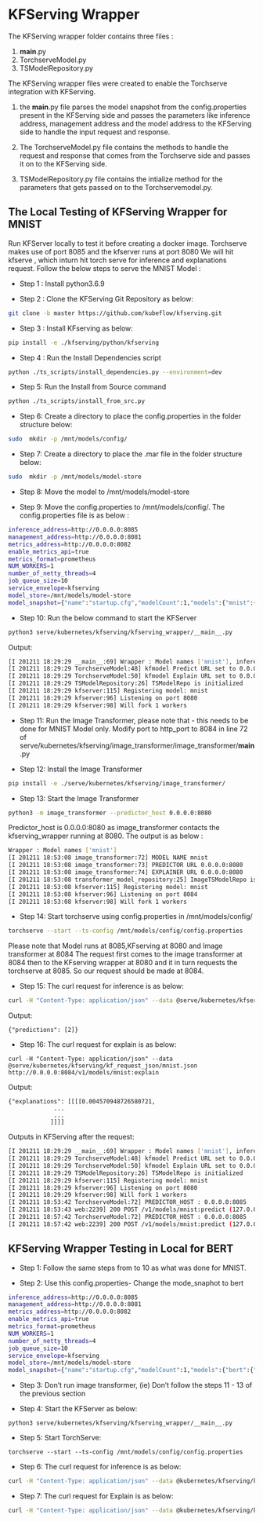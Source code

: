 # KFServing Wrapper

The KFServing wrapper folder contains three files :

1) __main__.py
2) TorchserveModel.py
3) TSModelRepository.py

The KFServing wrapper files were created to enable the Torchserve integration with KFServing. 

1) the __main__.py file parses the model snapshot from the config.properties present in the KFServing side and passes the parameters like inference address, management address and the model address to the KFServing side to handle the input request and response. 


2) The TorchserveModel.py file contains the methods to handle the request and response that comes from the Torchserve side and passes it on to the KFServing side.

3) TSModelRepository.py file contains the intialize method for the parameters that gets passed on to the Torchservemodel.py. 

## The Local Testing of KFServing Wrapper for MNIST

Run KFServer locally to test it before creating a docker image. 
Torchserve makes use of port 8085 and the kfserver runs at port 8080
We will hit kfserve , which inturn hit torch serve for inference and explanations request. 
Follow the below steps to serve the MNIST Model :

* Step 1 : Install python3.6.9

* Step 2 : Clone the KFServing Git Repository as below:
```bash
git clone -b master https://github.com/kubeflow/kfserving.git
```

* Step 3 : Install KFserving as below:
```bash
pip install -e ./kfserving/python/kfserving
```

* Step 4 :  Run the Install Dependencies script 
```bash
python ./ts_scripts/install_dependencies.py --environment=dev
```

* Step 5: Run the Install from Source command
```bash
python ./ts_scripts/install_from_src.py
```

* Step 6: Create a directory to place the config.properties in the folder structure below:
```bash
sudo  mkdir -p /mnt/models/config/
```

* Step 7:  Create a directory to place the .mar file in the folder structure below:
```bash
sudo  mkdir -p /mnt/models/model-store
```

* Step 8: Move the model to /mnt/models/model-store

* Step 9: Move the config.properties to /mnt/models/config/.
The config.properties file is as below :
```bash
inference_address=http://0.0.0.0:8085
management_address=http://0.0.0.0:8081
metrics_address=http://0.0.0.0:8082
enable_metrics_api=true
metrics_format=prometheus
NUM_WORKERS=1
number_of_netty_threads=4
job_queue_size=10
service_envelope=kfserving
model_store=/mnt/models/model-store
model_snapshot={"name":"startup.cfg","modelCount":1,"models":{"mnist":{"1.0":{"defaultVersion":true,"marName":"mnist.mar","minWorkers":1,"maxWorkers":5,"batchSize":5,"maxBatchDelay":200,"responseTimeout":60}}}}
```

* Step 10: Run the below command to start the KFServer
```bash
python3 serve/kubernetes/kfserving/kfserving_wrapper/__main__.py
```

Output:
```bash
[I 201211 18:29:29 __main__:69] Wrapper : Model names ['mnist'], inference address http//0.0.0.0:8085, management address http://0.0.0.0:8081, model store /mnt/models/model-store
[I 201211 18:29:29 TorchserveModel:48] kfmodel Predict URL set to 0.0.0.0:8085
[I 201211 18:29:29 TorchserveModel:50] kfmodel Explain URL set to 0.0.0.0:8085
[I 201211 18:29:29 TSModelRepository:26] TSModelRepo is initialized
[I 201211 18:29:29 kfserver:115] Registering model: mnist
[I 201211 18:29:29 kfserver:96] Listening on port 8080
[I 201211 18:29:29 kfserver:98] Will fork 1 workers
```

* Step 11: Run the Image Transformer, please note that - this needs to be done for MNIST Model only.
Modify port to http_port to 8084 in line 72 of serve/kubernetes/kfserving/image_transformer/image_transformer/__main__.py

* Step 12: Install the Image Transformer
```bash
pip install -e ./serve/kubernetes/kfserving/image_transformer/
```

* Step 13: Start the Image Transformer
```bash
python3 -m image_transformer --predictor_host 0.0.0.0:8080
```
Predictor_host is 0.0.0.0:8080 as image_transformer contacts the kfserving_wrapper running at 8080.
The output is as below :
```bash
Wrapper : Model names ['mnist']
[I 201211 18:53:08 image_transformer:72] MODEL NAME mnist
[I 201211 18:53:08 image_transformer:73] PREDICTOR URL 0.0.0.0:8080
[I 201211 18:53:08 image_transformer:74] EXPLAINER URL 0.0.0.0:8080
[I 201211 18:53:08 transformer_model_repository:25] ImageTSModelRepo is initialized
[I 201211 18:53:08 kfserver:115] Registering model: mnist
[I 201211 18:53:08 kfserver:96] Listening on port 8084
[I 201211 18:53:08 kfserver:98] Will fork 1 workers
```

* Step 14: Start torchserve using config.properties in /mnt/models/config/
```bash
torchserve --start --ts-config /mnt/models/config/config.properties
```
Please note that Model runs at 8085,KFserving at 8080 and Image transformer at 8084
The request first comes to the image transformer at 8084 then to the KFserving wrapper at 8080 and it in turn requests the torchserve at 8085. So our request should be made at 8084.


* Step 15: The curl request for inference is as below:
```bash
curl -H "Content-Type: application/json" --data @serve/kubernetes/kfserving/kf_request_json/mnist.json http://0.0.0.0:8084/v1/models/mnist:predict
```
Output:
```
{"predictions": [2]}
```

* Step 16: The curl request for explain is as below:
```
curl -H "Content-Type: application/json" --data @serve/kubernetes/kfserving/kf_request_json/mnist.json http://0.0.0.0:8084/v1/models/mnist:explain
```
Output:
```
{"explanations": [[[[0.004570948726580721,
             ...
             ...
            ]]]]
```

Outputs in KFServing after the request:
```bash
[I 201211 18:29:29 __main__:69] Wrapper : Model names ['mnist'], inference address http//0.0.0.0:8085, management address http://0.0.0.0:8081, model store /mnt/models/model-store
[I 201211 18:29:29 TorchserveModel:48] kfmodel Predict URL set to 0.0.0.0:8085
[I 201211 18:29:29 TorchserveModel:50] kfmodel Explain URL set to 0.0.0.0:8085
[I 201211 18:29:29 TSModelRepository:26] TSModelRepo is initialized
[I 201211 18:29:29 kfserver:115] Registering model: mnist
[I 201211 18:29:29 kfserver:96] Listening on port 8080
[I 201211 18:29:29 kfserver:98] Will fork 1 workers
[I 201211 18:53:42 TorchserveModel:72] PREDICTOR_HOST : 0.0.0.0:8085
[I 201211 18:53:43 web:2239] 200 POST /v1/models/mnist:predict (127.0.0.1) 229.43ms
[I 201211 18:57:42 TorchserveModel:72] PREDICTOR_HOST : 0.0.0.0:8085
[I 201211 18:57:42 web:2239] 200 POST /v1/models/mnist:predict (127.0.0.1) 229.58ms
```

## KFServing Wrapper Testing in Local for BERT

* Step 1: Follow the same steps from to 10 as what was done for MNIST.

* Step 2: Use this config.properties- Change the mode_snaphot to bert
```bash
inference_address=http://0.0.0.0:8085
management_address=http://0.0.0.0:8081
metrics_address=http://0.0.0.0:8082
enable_metrics_api=true
metrics_format=prometheus
NUM_WORKERS=1
number_of_netty_threads=4
job_queue_size=10
service_envelope=kfserving
model_store=/mnt/models/model-store
model_snapshot={"name":"startup.cfg","modelCount":1,"models":{"bert":{"1.0":{"defaultVersion":true,"marName":"bert.mar","minWorkers":1,"maxWorkers":5,"batchSize":5,"maxBatchDelay":200,"responseTimeout":60}}}}
```
* Step 3: Don’t run image transformer, (ie) Don’t follow the steps 11 - 13 of the previous section

* Step 4: Start the KFServer as below:
```
python3 serve/kubernetes/kfserving/kfserving_wrapper/__main__.py 
```
* Step 5: Start TorchServe:
```
torchserve --start --ts-config /mnt/models/config/config.properties
```

* Step 6: The curl request for inference is as below:
```bash
curl -H "Content-Type: application/json" --data @kubernetes/kfserving/kf_request_json/bert.json http://0.0.0.0:8080/v1/models/bert:predict
```

* Step 7: The curl request for Explain is as below:
```bash
curl -H "Content-Type: application/json" --data @kubernetes/kfserving/kf_request_json/bert.json http://0.0.0.0:8080/v1/models/bert:explain
```